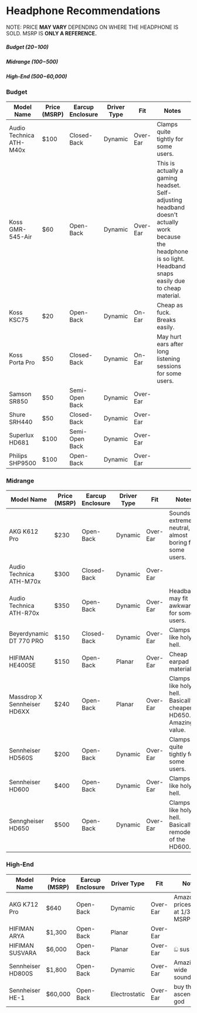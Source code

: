 # Headphone Recommendations

NOTE: PRICE **MAY VARY** DEPENDING ON WHERE THE HEADPHONE IS SOLD. MSRP IS **ONLY A REFERENCE.**

##### Budget ($20-$100)
##### Midrange ($100-$500) 
##### High-End ($500-$60,000)

### Budget

| Model Name               | Price (MSRP)  | Earcup Enclosure | Driver Type | Fit      | Notes
| ------------------------ | ------------- | ---------------- | ------------| -------- | ----------------
| Audio Technica ATH-M40x  | $100          | Closed-Back      | Dynamic     | Over-Ear | Clamps quite tightly for some users.
| Koss GMR-545-Air         | $60           | Open-Back        | Dynamic     | Over-Ear | This is actually a gaming headset. Self-adjusting headband doesn't actually work because the headphone is so light. Headband snaps easily due to cheap material.
| Koss KSC75               | $20           | Open-Back        | Dynamic     | On-Ear   | Cheap as fuck. Breaks easily.
| Koss Porta Pro           | $50           | Closed-Back      | Dynamic     | On-Ear   | May hurt ears after long listening sessions for some users.
| Samson SR850             | $50           | Semi-Open Back   | Dynamic     | Over-Ear |
| Shure SRH440             | $50           | Closed-Back      | Dynamic     | Over-Ear |
| Superlux HD681           | $100          | Semi-Open Back   | Dynamic     | Over-Ear |
| Philips SHP9500          | $100          | Open-Back        | Dynamic     | Over-Ear |

### Midrange

| Model Name                  | Price (MSRP) | Earcup Enclosure | Driver Type | Fit       | Notes
| --------------------------- | ------------ | ---------------- | ------------| --------- | ---------------------------------------------------------------- |
| AKG K612 Pro                | $230         | Open-Back        | Dynamic     | Over-Ear  | Sounds extremely neutral, almost boring for some users.          |
| Audio Technica ATH-M70x     | $300         | Closed-Back      | Dynamic     | Over-Ear  |                                                                  |
| Audio Technica ATH-R70x     | $350         | Open-Back        | Dynamic     | Over-Ear  | Headband may fit awkwardly for some users.                       |
| Beyerdynamic DT 770 PRO     | $150         | Closed-Back      | Dynamic     | Over-Ear  | Clamps like holy hell.                                           |
| HIFIMAN HE400SE             | $150         | Open-Back        | Planar      | Over-Ear  | Cheap earpad material.                                           |
| Massdrop X Sennheiser HD6XX | $240         | Open-Back        | Planar      | Over-Ear  | Clamps like holy hell. Basically a cheaper HD650. Amazing value. |
| Sennheiser HD560S           | $200         | Open-Back        | Dynamic     | Over-Ear  | Clamps quite tightly for some users.                             |
| Sennheiser HD600            | $400         | Open-Back        | Dynamic     | Over-Ear  | Clamps like holy hell.                                           |
| Senngheiser HD650           | $500         | Open-Back        | Dynamic     | Over-Ear  | Clamps like holy hell. Basically a remodel of the HD600.         |

### High-End

| Model Name               | Price (MSRP)  | Earcup Enclosure | Driver Type   | Fit       | Notes                               |
| ------------------------ | ------------- | ---------------- | ------------- | --------- | ----------------------------------- |
| AKG K712 Pro             | $640          | Open-Back        | Dynamic       | Over-Ear  | Amazon prices this at 1/3 its MSRP. |
| HIFIMAN ARYA             | $1,300        | Open-Back        | Planar        | Over-Ear  |
| HIFIMAN SUSVARA          | $6,000        | Open-Back        | Planar        | Over-Ear  | ඞ sus                              |
| Sennheiser HD800S        | $1,800        | Open-Back        | Dynamic       | Over-Ear  | Amazingly wide soundstage.          |
| Sennheiser HE-1          | $60,000       | Open-Back        | Electrostatic | Over-Ear  | buy this to ascend to god           |








